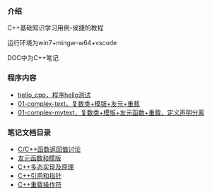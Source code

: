 ### 介绍
C++基础知识学习用例-侯捷的教程

运行环境为win7+mingw-w64+vscode

DOC中为C++笔记

### 程序内容
* [hello_cpp，程序hello测试](Test/hello_cpp.cpp)
* [01-complex-text，复数类+模版+友元+重载](Test/01-complex-test.cpp)
* [01-complex-mytext，复数类+模版+友元函数+重载，定义声明分离](Test/01-complex-mytest.cpp)


### 笔记文档目录
* [C/C++函数返回值讨论](DOC/函数返回值.md)
* [友元函数和模版](DOC/友元函数.md)
* [C++多态实现及原理](DOC/多态实现.md)
* [C++引用和指针](DOC/引用和指针.md)
* [C++重载操作符](DOC/重载操作符.md)

